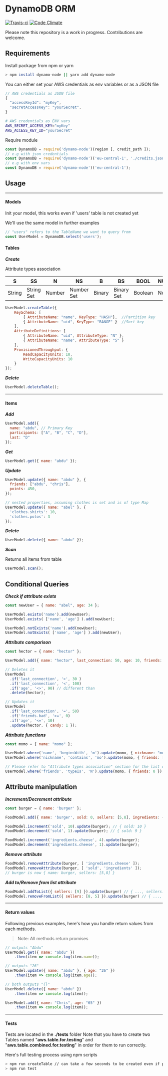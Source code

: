 # DynamoDB ORM
[![Travis-ci](https://travis-ci.org/AbdullahZN/dynamodb-orm.svg?branch=master)](https://travis-ci.org/AbdullahZN/dynamodb-orm)
[![Code Climate](https://codeclimate.com/github/AbdullahZN/dynamodb-orm/badges/gpa.svg)](https://codeclimate.com/github/AbdullahZN/dynamodb-orm)

Please note this repository is a work in progress. Contributions are welcome.

## Requirements

Install package from npm or yarn

```bash
> npm install dynamo-node || yarn add dynamo-node
```

You can either set your AWS credentials as env variables or as a JSON file

```js
// AWS credentials as JSON file
{
  "accessKeyId": "myKey",
  "secretAccessKey": "yourSecret",
}
```
```bash
# AWS credentials as ENV vars
AWS_SECRET_ACCESS_KEY="myKey"
AWS_ACCESS_KEY_ID="yourSecret"
```


Require module
```js
const DynamoDB = require('dynamo-node')(region [, credit_path ]);
// e.g with json credentials
const DynamoDB = require('dynamo-node')('eu-central-1', './credits.json');
// e.g with env vars
const DynamoDB = require('dynamo-node')('eu-central-1');
```


## Usage

---

#### Models

Init your model, this works even if 'users' table is not created yet

We'll use the same model in further examples

```js
// "users" refers to the TableName we want to query from
const UserModel = DynamoDB.select('users');
```

#### Tables

_**Create**_

Attribute types association

S  |  SS | N  | NS  |  B  |  BS | BOOL  |  NULL  | L   |  M
--|---|---|---|---|---|---|---|---|--
String  | String Set  | Number  | Number Set  | Binary  | Binary Set  | Boolean  | Null  | List  | Map


```js
UserModel.createTable({
    KeySchema: [       
        { AttributeName: "name", KeyType: "HASH"},  //Partition key
        { AttributeName: "uid", KeyType: "RANGE" }  //Sort key
    ],
    AttributeDefinitions: [       
        { AttributeName: "uid", AttributeType: "N" },
        { AttributeName: "name", AttributeType: "S" }
    ],
    ProvisionedThroughput: {       
        ReadCapacityUnits: 10,
        WriteCapacityUnits: 10
    }
});
```

_**Delete**_

```js
UserModel.deleteTable();
```

---

#### Items

_**Add**_

```js
UserModel.add({
  name: "abdu", // Primary Key
  participants: ["A", "B", "C", "D"],
  last: "D"
});
```

_**Get**_

```js
UserModel.get({ name: "abdu" });
```

_**Update**_

```js
UserModel.update({ name: "abdu" }, {
  friends: ["abdu", "chris"],
  points: 450,
});

// nested properties, assuming clothes is set and is of type Map
UserModel.update({ name: "abel" }, {
  'clothes.shirts': 10,
  'clothes.polos': 3
});
```

_**Delete**_

```js
UserModel.delete({ name: "abdu" });
```

_**Scan**_

Returns all items from table
```js
UserModel.scan();
```

## Conditional Queries

_**Check if attribute exists**_

```js
const newUser = { name: "abel", age: 34 };

UserModel.exists('name').add(newUser);
UserModel.exists( ['name', 'age'] ).add(newUser);

UserModel.notExists('name').add(newUser);
UserModel.notExists( ['name', 'age'] ).add(newUser);
```

_**Attribute comparison**_

```js
const hector = { name: "hector" };

UserModel.add({ name: "hector", last_connection: 50, age: 10, friends: { nice: 0, bad: 10 } });

// Deletes it
UserModel
  .if('last_connection', '>', 30 )
  .if('last_connection', '<', 100)
  .if('age', '<>', 90) // different than
  .delete(hector);

// Updates it
UserModel
  .if('last_connection', '=', 50)
  .if('friends.bad', '>=', 0)
  .if('age', '<=', 10)
  .update(hector, { candy: 1 });
```

_**Attribute functions**_

```js
const momo = { name: "momo" };

UserModel.where('name', 'beginsWith', 'm').update(momo, { nickname: "momomo" });
UserModel.where('nickname', 'contains', 'mo').update(momo, { friends: ["lololo"] });

// Please refer to "Attribute types association" section for the list of type attributes
UserModel.where('friends', 'typeIs', 'N').update(momo, { friends: 0 }); // Won't update

```

## Attribute manipulation

_**Increment/Decrement attribute**_

```js
const burger = { name: 'burger' };

FoodModel.add({ name: 'burger', sold: 0, sellers: [5,8], ingredients: { cheese: 2 } });

FoodModel.increment('sold', 10).update(burger); // { sold: 10 }
FoodModel.decrement('sold', 1).update(burger); // { sold: 9 }

FoodModel.increment('ingredients.cheese', 4).update(burger);
FoodModel.decrement('ingredients.cheese', 1).update(burger);
```

_**Remove attribute**_
```js
FoodModel.removeAttribute(burger, [ 'ingredients.cheese' ]);
FoodModel.removeAttribute(burger, [ 'sold', 'ingredients' ]);
// burger is now { name: burger, sellers: [5,8] }
```

_**Add to/Remove from list attribute**_
```js
FoodModel.addToList({ sellers: [9] }).update(burger) // { ..., sellers: [5,8,9] }
FoodModel.removeFromList({ sellers: [8, 5] }).update(burger) // { ..., sellers: [9] }
```
---

#### Return values

Following previous examples, here's how you handle return values from each methods.

> Note: All methods return promises

```js
// outputs "Abdu"
UserModel.get({ name: "abdu" })
    .then(item => console.log(item.name));

// outputs "26"
UserModel.update({ name: "abdu" }, { age: "26" })
    .then(item => console.log(item.age));

// both outputs "{}"
UserModel.delete({ name: "abdu" })
    .then(item => console.log(item));

UserModel.add({ name: "Chris", age: "65" })
    .then(item => console.log(item));

```

---

#### Tests

Tests are located in the **./tests** folder
Note that you have to create two Tables named "**aws.table.for.testing**" and "**aws.table.combined.for.testing**" in order for them to run correctly.

Here's full testing process using npm scripts

```bash
> npm run createTable // can take a few seconds to be created even if process exits
> npm run test
```
